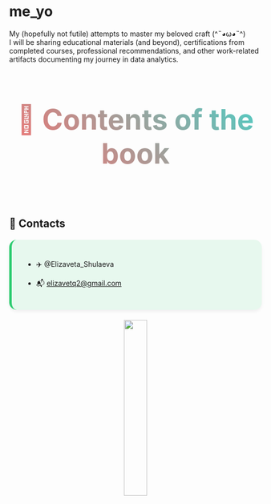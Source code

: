 # me_yo
My (hopefully not futile) attempts to master my beloved craft (^˵◕ω◕˵^)  
I will be sharing educational materials (and beyond), certifications from completed courses, professional recommendations, and other work-related artifacts documenting my journey in data analytics.
<div align="center">
<h2 style="font-size: 4em; 
           background: linear-gradient(45deg, #ff6b6b, #4ecdc4);
           -webkit-background-clip: text;
           -webkit-text-fill-color: transparent;
           animation: float 3s ease-in-out infinite;">
  🌟  Сontents of the book  
   </div>
<br>


## 🚀 Contacts
<div style="background: rgba(46, 204, 113, 0.1); padding: 25px; border-radius: 15px; border-left: 5px solid #2ecc71; margin: 20px 0; box-shadow: 0 4px 6px rgba(0,0,0,0.05);">
           
- ✈️ @Elizaveta_Shulaeva 

- 📬  elizavetq2@gmail.com
</div>
<div align="center">
<img src="https://media.giphy.com/media/3o7TKSjRrfIPjeiVyM/giphy.gif" width="30%">
